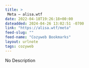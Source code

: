 ```yaml
---
title: > 
 Meta — alisa.wtf
date: 2022-04-18T19:26:18+00:00
dateadded: 2024-04-26 13:02:51 -0700
link: "https://alisa.wtf/meta"
feed-slug: ""
feed-name: "Cozyweb Bookmarks"
layout: urlnote
tags: cozyweb
--- 
```

No Description
 <!-- end excerpt --> 
